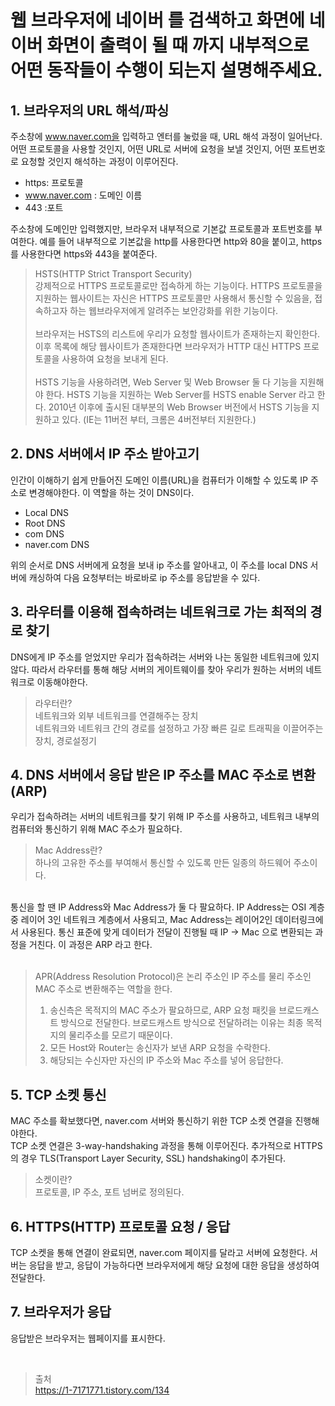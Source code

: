 # 웹 브라우저에 네이버 를 검색하고 화면에 네이버 화면이 출력이 될 때 까지 내부적으로 어떤 동작들이 수행이 되는지 설명해주세요.

## 1. 브라우저의 URL 해석/파싱
주소창에 www.naver.com을 입력하고 엔터를 눌렀을 때, URL 해석 과정이 일어난다.</br>
어떤 프로토콜을 사용할 것인지, 어떤 URL로 서버에 요청을 보낼 것인지, 어떤 포트번호로 요청할 것인지 해석하는 과정이 이루어진다.</br>

- https: 프로토콜
- www.naver.com : 도메인 이름
- 443 :포트

주소창에 도메인만 입력했지만, 브라우저 내부적으로 기본값 프로토콜과 포트번호를 부여한다. 예를 들어 내부적으로 기본값을 http를 사용한다면 http와 80을 붙이고, https를 사용한다면 https와 443을 붙여준다.
</br>
> HSTS(HTTP Strict Transport Security)
</br>강제적으로 HTTPS 프로토콜로만 접속하게 하는 기능이다. HTTPS 프로토콜을 지원하는 웹사이트는 자신은 HTTPS 프로토콜만 사용해서 통신할 수 있음을, 접속하고자 하는 웹브라우저에게 알려주는 보안강화를 위한 기능이다.
> </br></br>
브라우저는 HSTS의 리스트에 우리가 요청할 웹사이트가 존재하는지 확인한다. 이후 목록에 해당 웹사이트가 존재한다면 브라우저가 HTTP 대신 HTTPS 프로토콜을 사용하여 요청을 보내게 된다.
> </br></br>
HSTS 기능을 사용하려면,  Web Server 및 Web Browser 둘 다 기능을 지원해야 한다. HSTS 기능을 지원하는 Web Server를 HSTS enable Server 라고 한다. 2010년 이후에 출시된 대부분의 Web Browser 버전에서 HSTS 기능을 지원하고 있다. (IE는 11버전 부터, 크롬은 4버전부터 지원한다.)


## 2. DNS 서버에서 IP 주소 받아고기
인간이 이해하기 쉽게 만들어진 도메인 이름(URL)을 컴퓨터가 이해할 수 있도록 IP 주소로 변경해야한다. 이 역할을 하는 것이 DNS이다.

- Local DNS
- Root DNS
- com DNS
- naver.com DNS

위의 순서로 DNS 서버에게 요청을 보내 ip 주소를 알아내고, 이 주소를 local DNS 서버에 캐싱하여 다음 요청부터는 바로바로 ip 주소를 응답받을 수 있다.

## 3. 라우터를 이용해 접속하려는 네트워크로 가는 최적의 경로 찾기
DNS에게 IP 주소를 얻었지만 우리가 접속하려는 서버와 나는 동일한 네트워크에 있지 않다. 따라서 라우터를 통해 해당 서버의 게이트웨이를 찾아 우리가 원하는 서버의 네트워크로 이동해야한다.

> 라우터란? </br> 네트워크와 외부 네트워크를 연결해주는 장치 </br> 네트워크와 네트워크 간의 경로를 설정하고 가장 빠른 길로 트래픽을 이끌어주는 장치, 경로설정기

## 4. DNS 서버에서 응답 받은 IP 주소를 MAC 주소로 변환 (ARP)
우리가 접속하려는 서버의 네트워크를 찾기 위해 IP 주소를 사용하고, 네트워크 내부의 컴퓨터와 통신하기 위해 MAC 주소가 필요하다.
</br>
> Mac Address란? </br> 하나의 고유한 주소를 부여해서 통신할 수 있도록 만든 일종의 하드웨어 주소이다.
</br>
통신을 할 땐 IP Address와 Mac Address가 둘 다 팔요하다. IP Address는 OSI 계층 중 레이어 3인 네트워크 계층에서 사용되고, Mac Address는 레이어2인 데이터링크에서 사용된다. 통신 표준에 맞게 데이터가 전달이 진행될 때 IP -> Mac 으로 변환되는 과정을 거친다. 이 과정은 ARP 라고 한다.
</br></br>

> APR(Address Resolution Protocol)은 논리 주소인 IP 주소를 물리 주소인 MAC 주소로 변환해주는 역할을 한다. </br>
> 1. 송신측은 목적지의 MAC 주소가 팔요하므로, ARP 요청 패킷을 브로드캐스트 방식으로 전달한다. 브로드캐스트 방식으로 전달하려는 이유는 최종 목적지의 물리주소를 모르기 때문이다.
> 2. 모든 Host와 Router는 송신자가 보낸 ARP 요청을 수락한다.
> 3. 해당되는 수신자만 자신의 IP 주소와 Mac 주소를 넣어 응답한다.

## 5. TCP 소켓 통신
MAC 주소를 확보했다면, naver.com 서버와 통신하기 위한 TCP 소켓 연결을 진행해야한다.</br>
TCP 소켓 연결은 3-way-handshaking 과정을 통해 이루어진다. 추가적으로 HTTPS의 경우 TLS(Transport Layer Security, SSL) handshaking이 추가된다.
> 소켓이란? </br> 프로토콜, IP 주소, 포트 넘버로 정의된다. 

## 6. HTTPS(HTTP) 프로토콜 요청 / 응답
TCP 소켓을 통해 연결이 완료되면, naver.com 페이지를 달라고 서버에 요청한다. 서버는 응답을 받고, 응답이 가능하다면 브라우저에게 해당 요청에 대한 응답을 생성하여 전달한다.

## 7. 브라우저가 응답
응답받은 브라우저는 웹페이지를 표시한다.

</br>

> 출처 </br> https://1-7171771.tistory.com/134

